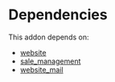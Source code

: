 # Dependencies

This addon depends on:

- [website](../../odoo-bringout-oca-ocb-website)
- [sale_management](../../odoo-bringout-oca-ocb-sale_management)
- [website_mail](../../odoo-bringout-oca-ocb-website_mail)
